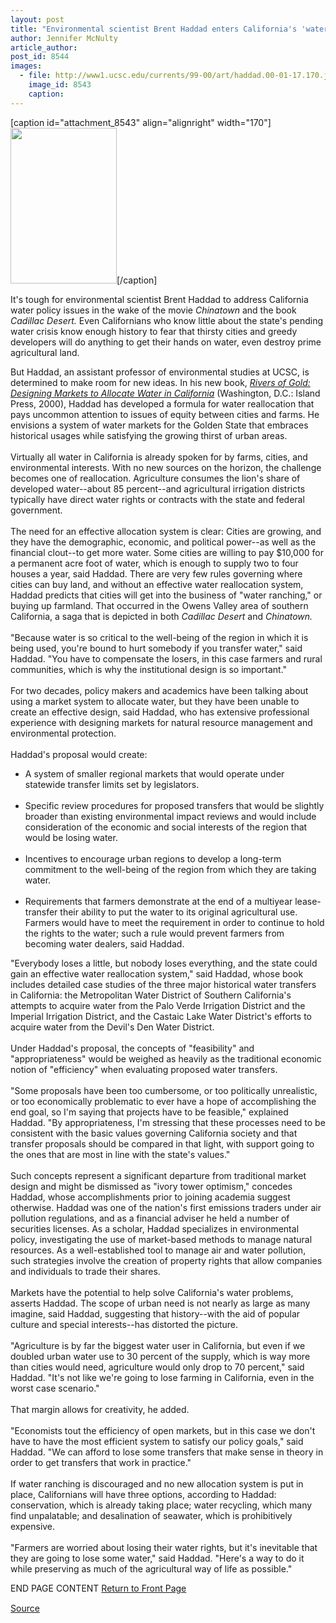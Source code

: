 ```yaml
---
layout: post
title: "Environmental scientist Brent Haddad enters California's 'water wars'"
author: Jennifer McNulty
article_author: 
post_id: 8544
images:
  - file: http://www1.ucsc.edu/currents/99-00/art/haddad.00-01-17.170.jpg
    image_id: 8543
    caption: 
---
```


[caption id="attachment_8543" align="alignright" width="170"]<a href="http://dev-ucsc-news.pantheonsite.io/wp-content/uploads/2000/01/haddad.00-01-17.170.jpg"><img class="size-full wp-image-8543" src="http://dev-ucsc-news.pantheonsite.io/wp-content/uploads/2000/01/haddad.00-01-17.170.jpg" alt="" width="170" height="249" /></a>[/caption]
<p>
  It's tough for environmental scientist Brent Haddad to address California water policy issues in the wake of the movie <i>Chinatown</i> and the book <i>Cadillac Desert.</i> Even Californians who know little about the state's pending water crisis know enough history to fear that thirsty cities and greedy developers will do anything to get their hands on water, even destroy prime agricultural land.
</p>But Haddad, an assistant professor of environmental studies at UCSC, is determined to make room for new ideas. In his new book, <a href="http://www.islandpress.org/books/bookdata/riverogold.html"><i>Rivers of Gold: Designing Markets to Allocate Water in California</i></a> (Washington, D.C.: Island Press, 2000), Haddad has developed a formula for water reallocation that pays uncommon attention to issues of equity between cities and farms. He envisions a system of water markets for the Golden State that embraces historical usages while satisfying the growing thirst of urban areas.<br>
<br>
Virtually all water in California is already spoken for by farms, cities, and environmental interests. With no new sources on the horizon, the challenge becomes one of reallocation. Agriculture consumes the lion's share of developed water--about 85 percent--and agricultural irrigation districts typically have direct water rights or contracts with the state and federal government.<br>
<br>
The need for an effective allocation system is clear: Cities are growing, and they have the demographic, economic, and political power--as well as the financial clout--to get more water. Some cities are willing to pay $10,000 for a permanent acre foot of water, which is enough to supply two to four houses a year, said Haddad. There are very few rules governing where cities can buy land, and without an effective water reallocation system, Haddad predicts that cities will get into the business of "water ranching," or buying up farmland. That occurred in the Owens Valley area of southern California, a saga that is depicted in both <i>Cadillac Desert</i> and <i>Chinatown.</i><br>
<br>
"Because water is so critical to the well-being of the region in which it is being used, you're bound to hurt somebody if you transfer water," said Haddad. "You have to compensate the losers, in this case farmers and rural communities, which is why the institutional design is so important."<br>
<br>
For two decades, policy makers and academics have been talking about using a market system to allocate water, but they have been unable to create an effective design, said Haddad, who has extensive professional experience with designing markets for natural resource management and environmental protection.<br>
<br>
Haddad's proposal would create:
<ul>
  <li>A system of smaller regional markets that would operate under statewide transfer limits set by legislators.<br>
    <br>
  </li>
  <li>Specific review procedures for proposed transfers that would be slightly broader than existing environmental impact reviews and would include consideration of the economic and social interests of the region that would be losing water.<br>
    <br>
  </li>
  <li>Incentives to encourage urban regions to develop a long-term commitment to the well-being of the region from which they are taking water.<br>
    <br>
  </li>
  <li>Requirements that farmers demonstrate at the end of a multiyear lease-transfer their ability to put the water to its original agricultural use. Farmers would have to meet the requirement in order to continue to hold the rights to the water; such a rule would prevent farmers from becoming water dealers, said Haddad.
  </li>
</ul>
<p>
  "Everybody loses a little, but nobody loses everything, and the state could gain an effective water reallocation system," said Haddad, whose book includes detailed case studies of the three major historical water transfers in California: the Metropolitan Water District of Southern California's attempts to acquire water from the Palo Verde Irrigation District and the Imperial Irrigation District, and the Castaic Lake Water District's efforts to acquire water from the Devil's Den Water District.<br>
  <br>
  Under Haddad's proposal, the concepts of "feasibility" and "appropriateness" would be weighed as heavily as the traditional economic notion of "efficiency" when evaluating proposed water transfers.<br>
  <br>
  "Some proposals have been too cumbersome, or too politically unrealistic, or too economically problematic to ever have a hope of accomplishing the end goal, so I'm saying that projects have to be feasible," explained Haddad. "By appropriateness, I'm stressing that these processes need to be consistent with the basic values governing California society and that transfer proposals should be compared in that light, with support going to the ones that are most in line with the state's values."<br>
  <br>
  Such concepts represent a significant departure from traditional market design and might be dismissed as "ivory tower optimism," concedes Haddad, whose accomplishments prior to joining academia suggest otherwise. Haddad was one of the nation's first emissions traders under air pollution regulations, and as a financial adviser he held a number of securities licenses. As a scholar, Haddad specializes in environmental policy, investigating the use of market-based methods to manage natural resources. As a well-established tool to manage air and water pollution, such strategies involve the creation of property rights that allow companies and individuals to trade their shares.<br>
  <br>
  Markets have the potential to help solve California's water problems, asserts Haddad. The scope of urban need is not nearly as large as many imagine, said Haddad, suggesting that history--with the aid of popular culture and special interests--has distorted the picture.<br>
  <br>
  "Agriculture is by far the biggest water user in California, but even if we doubled urban water use to 30 percent of the supply, which is way more than cities would need, agriculture would only drop to 70 percent," said Haddad. "It's not like we're going to lose farming in California, even in the worst case scenario."<br>
  <br>
  That margin allows for creativity, he added.<br>
  <br>
  "Economists tout the efficiency of open markets, but in this case we don't have to have the most efficient system to satisfy our policy goals," said Haddad. "We can afford to lose some transfers that make sense in theory in order to get transfers that work in practice."<br>
  <br>
  If water ranching is discouraged and no new allocation system is put in place, Californians will have three options, according to Haddad: conservation, which is already taking place; water recycling, which many find unpalatable; and desalination of seawater, which is prohibitively expensive.<br>
  <br>
  "Farmers are worried about losing their water rights, but it's inevitable that they are going to lose some water," said Haddad. "Here's a way to do it while preserving as much of the agricultural way of life as possible."
</p>
<p>
  END PAGE CONTENT <a href="../../index.html">Return to Front Page</a> <img align="bottom" alt=" " border="0" height="1" src="../../images/trans.gif" width="385">
</p>
<p><a href="http://www1.ucsc.edu/currents/99-00/01-17/haddad.html" title="Permalink to haddad">Source</a></p>

